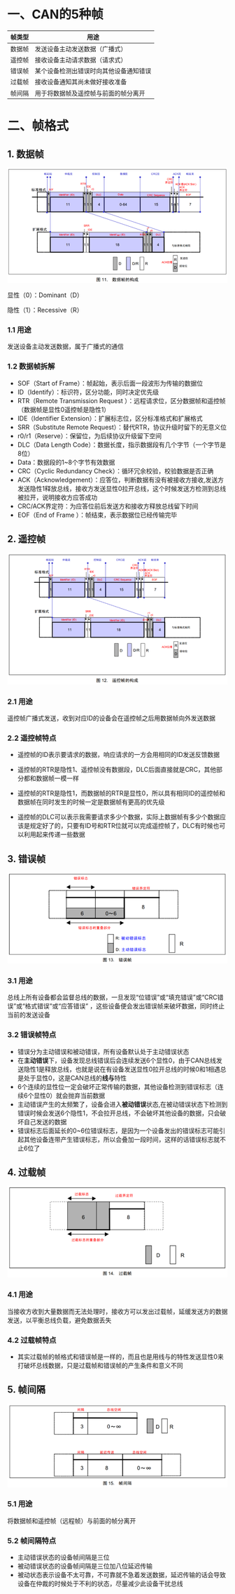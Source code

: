 # 一、CAN的5种帧

| **帧类型** | **用途**                               |
| ---------- | -------------------------------------- |
| 数据帧     | 发送设备主动发送数据（广播式）         |
| 遥控帧     | 接收设备主动请求数据（请求式）         |
| 错误帧     | 某个设备检测出错误时向其他设备通知错误 |
| 过载帧     | 接收设备通知其尚未做好接收准备         |
| 帧间隔     | 用于将数据帧及遥控帧与前面的帧分离开   |



# 二、帧格式

## 1. 数据帧

<img src="./assets/image-20250822000920964.png" alt="image-20250822000920964" style="zoom:150%;" />

显性（0）：Dominant（D）

隐性（1）：Recessive（R）

### 1.1 用途

发送设备主动发送数据，属于广播式的通信

### 1.2 数据帧拆解

* SOF（Start of Frame）：帧起始，表示后面一段波形为传输的数据位
* ID（Identify）：标识符，区分功能，同时决定优先级
* RTR（Remote Transmission Request ）：远程请求位，区分数据帧和遥控帧（数据帧是显性0遥控帧是隐性1）
* IDE（Identifier Extension）：扩展标志位，区分标准格式和扩展格式
* SRR（Substitute Remote Request）：替代RTR，协议升级时留下的无意义位
* r0/r1（Reserve）：保留位，为后续协议升级留下空间
* DLC（Data Length Code）：数据长度，指示数据段有几个字节（一个字节是8位）
* Data：数据段的1~8个字节有效数据
* CRC（Cyclic Redundancy Check）：循环冗余校验，校验数据是否正确
* ACK（Acknowledgement）：应答位，判断数据有没有被接收方接收,发送方发送隐性1释放总线，接收方发送显性0拉开总线，这个时候发送方检测到总线被拉开，说明接收方应答成功
* CRC/ACK界定符：为应答位前后发送方和接收方释放总线留下时间
* EOF（End of Frame ）：帧结束，表示数据位已经传输完毕



## 2. 遥控帧

<img src="./assets/image-20250826231313825.png" alt="image-20250826231313825" style="zoom:150%;" />

### 2.1 用途

遥控帧广播式发送，收到对应ID的设备会在遥控帧之后用数据帧向外发送数据

### 2.2 遥控帧特点

* 遥控帧的ID表示要请求的数据，响应请求的一方会用相同的ID发送反馈数据

* 遥控帧的RTR是隐性1、遥控帧没有数据段，DLC后面直接就是CRC，其他部分都和数据帧一模一样

* 遥控帧的RTR是隐性1，而数据帧的RTR是显性0，所以具有相同ID的遥控帧和数据帧在同时发生的时候一定是数据帧有更高的优先级

* 遥控帧的DLC可以表示我需要请求多少个数据，实际上数据帧有多少个数据应该是规定好了的，只要有ID号和RTR位就可以完成遥控帧了，DLC有时候也可以利用起来传递一些数据



## 3. 错误帧

<img src="./assets/image-20250826232237994.png" alt="image-20250826232237994" style="zoom:150%;" />

### 3.1 用途

总线上所有设备都会监督总线的数据，一旦发现“位错误”或“填充错误”或“CRC错误”或“格式错误”或“应答错误” ，这些设备便会发出错误帧来破坏数据，同时终止当前的发送设备

### 3.2 错误帧特点

* 错误分为主动错误和被动错误，所有设备默认处于主动错误状态
* 在**主动错误**下，设备发现总线错误后会连续发送6个显性0，由于CAN总线发送隐性1是释放总线，也就是说在有设备发送显性0拉开总线的时候0和1相遇总是处于显性0，这是CAN总线的**线与**特性
* 6个连续的显性位一定会破坏正常传输的数据，其他设备检测到错误标志（连续6个显性0）就会抛弃当前数据
* 主动错误产生的太频繁了，设备会进入**被动错误**状态,在被动错误状态下检测到错误时候会发送6个隐性1，不会拉开总线，不会破坏其他设备的数据，只会破坏自己发送的数据
* 错误标志后面延长的0~6位错误标志，是因为一个设备发出的错误标志可能引起其他设备连带产生错误标志，所以会叠加一段时间，这样的话错误标志就不止6位了



## 4. 过载帧

<img src="./assets/image-20250827003121572.png" alt="image-20250827003121572" style="zoom:150%;" />

### 4.1 用途

当接收方收到大量数据而无法处理时，接收方可以发出过载帧，延缓发送方的数据发送，以平衡总线负载，避免数据丢失

### 4.2 过载帧特点

* 其实过载帧的帧格式和错误帧是一样的，而且也是用线与的特性发送显性0来打破坏总线数据，只是过载帧和错误帧的产生条件和意义不同



## 5. 帧间隔

<img src="./assets/image-20250827003903428.png" alt="image-20250827003903428" style="zoom:150%;" />

### 5.1 用途

将数据帧和遥控帧（远程帧）与前面的帧分离开

### 5.2 帧间隔特点

* 主动错误状态的设备帧间隔是三位
* 被动错误状态的设备帧间隔是三位加八位延迟传输
* 被动状态表示设备不太可靠，不可靠就不急着发送数据，延迟传输的话会导致设备在仲裁的时候处于不利的状态，尽量减少此设备干扰总线

